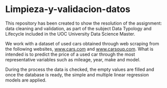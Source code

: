 # Limpieza-y-validacion-datos

This repository has been created to show the resolution of the assignment: data cleaning and validation, as part of the subject Data Typology and Lifecycle included in the UOC University Data Science Master.

We work with a dataset of used cars obtained through web scraping from the following websites, www.cars.com and www.carsoup.com. What is intended is to predict the price of a used car through the most representative variables such as mileage, year, make and model.

During the process the data is checked, the empty values are filled and once the database is ready, the simple and multiple linear regression models are applied.
